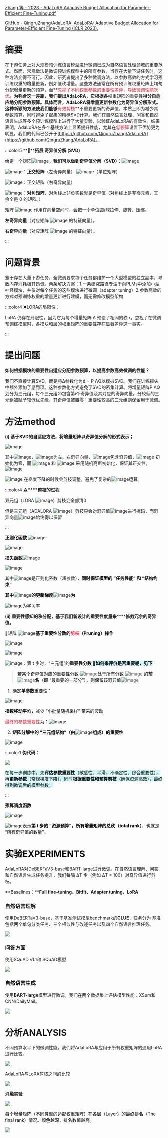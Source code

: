 [Zhang 等 - 2023 - AdaLoRA Adaptive Budget Allocation for Parameter-Efficient Fine-Tuning.pdf](https://www.yuque.com/attachments/yuque/0/2025/pdf/29704292/1758693202385-4c738f03-dbe7-488f-8753-6f21ad8d7635.pdf)

[GitHub - QingruZhang/AdaLoRA: AdaLoRA: Adaptive Budget Allocation for Parameter-Efficient Fine-Tuning (ICLR 2023).](https://github.com/QingruZhang/AdaLoRA)

# 摘要
在下游任务上对大规模预训练语言模型进行微调已成为自然语言处理领域的重要范式。然而，常规做法是微调预训练模型中的所有参数，当存在大量下游任务时，这种方法变得不可行。因此，研究者提出了多种微调方法，以参数高效的方式学习预训练权重的增量更新，例如低秩增量。这些方法通常在所有预训练权重矩阵上均匀分配增量更新的预算，而**<font style="color:#DF2A3F;">忽视了不同权重参数的重要性差异，导致微调性能次优</font>**。为弥合这一差距，我们提出AdaLoRA，它根据各**权重矩阵的重要性**得分自适应地分配参数预算。具体而言，AdaLoRA将增量更新参数化为奇异值分解形式。这种新颖的方法使我们能够**<font style="color:#DF2A3F;">有效剪枝</font>**不重要更新的奇异值，本质上即为减少其参数预算，同时避免了密集的精确SVD计算。我们在自然语言处理、问答和自然语言生成等多个预训练模型上进行了大量实验，以验证AdaLoRA的有效性。结果表明，AdaLoRA在多个基线方法上显著提升性能，尤其在<font style="color:#DF2A3F;">低预算</font>设置下优势更为明显。我们的代码已公开于[https://github.com/QingruZhang/AdaLoRA](https://github.com/QingruZhang/AdaLoRA)。

:::color5
**💨****拓展 奇异值分解 (SVD)**

给定一个矩阵![image](https://cdn.nlark.com/yuque/__latex/a29eb9ee2111d8b446d60a4ff740a5dc.svg)**，**我们可以做到**奇异值分解（SVD）：**![image](https://cdn.nlark.com/yuque/__latex/3d67fc625dd869caefb70787f3b85a4b.svg)

![image](https://cdn.nlark.com/yuque/__latex/0bac1bbb213180e5fc78a6d7d72d7582.svg)：**正交矩阵**（左奇异向量） ![image](https://cdn.nlark.com/yuque/__latex/dbcea6def86e27d8e2cab610b7b8d30a.svg)（单位矩阵）

![image](https://cdn.nlark.com/yuque/__latex/381e06e6e86d7f6d132a9889f6af2b91.svg)：正交矩阵（右奇异向量）

![image](https://cdn.nlark.com/yuque/__latex/244b5345b6849b66dfdbb135f0be4179.svg)：**对角矩阵**，对角线上非负实数就是奇异值（对角线上是非零元素，其余全是 0 的矩阵。）

矩阵 ![image](https://cdn.nlark.com/yuque/__latex/de951302f41d4707b9d80ca1af34dd0f.svg) 作用在向量空间时，会把一个单位圆/球拉伸、旋转、压缩。



**左奇异向量**（对应矩阵 ![image](https://cdn.nlark.com/yuque/__latex/8962133df4487c91759a74e97ee2a528.svg) 的特征向量）。

**右奇异向量**（对应矩阵 ![image](https://cdn.nlark.com/yuque/__latex/dd8ef5e6cdc4ee13855bc4cfbee8c3e4.svg) 的特征向量）。

:::

# 问题背景
鉴于存在大量下游任务，全微调要求每个任务都维护一个大型模型的独立副本，导致内存消耗极其昂贵。两条解决方案：1.一条研究路径专注于向PLMs中添加小型神经模块，并仅对每个任务的这些模块进行微调（adapter tuning）2.参数高效的方式对预训练权重的增量更新进行建模，而无需修改模型架构

:::color4
❌LORA的局限性：

LoRA 仍存在局限性，因为它为每个增量矩阵 ∆ 预设了相同的秩 r。忽视了在微调预训练模型时，各模块和层的权重矩阵的重要性存在显著差异这一事实。

:::

# 提出问题
**如何根据模块的重要性自适应分配参数预算，以提高参数高效微调的性能？**

我们不直接计算SVD，而是将∆参数化为∆ = P ΛQ以模拟SVD。我们在训练损失中额外添加了惩罚项。这种参数化方式避免了SVD的密集计算。将增量矩阵P ΛQ划分为三元组，每个三元组Gi包含第i个奇异值及其对应的奇异向量。分较低的三元组被赋予较低优先级，其奇异值被置零；重要性较高的三元组则保留用于微调。

# 方法method
**(i) 基于SVD的自适应方法，将增量矩阵以奇异值分解的形式表示；**

![image](https://cdn.nlark.com/yuque/__latex/55c980efbf97eba3a0b94be7ebc86737.svg)

其中![image](https://cdn.nlark.com/yuque/__latex/e455d965d8205a304645d9df4c018a03.svg)，![image](https://cdn.nlark.com/yuque/__latex/c6c8807b5ee413cc58ad993f898d2d3e.svg)为左、右奇异向量，![image](https://cdn.nlark.com/yuque/__latex/bef678da302e903bcc7297b67952ab20.svg)包含奇异值，![image](https://cdn.nlark.com/yuque/__latex/bef678da302e903bcc7297b67952ab20.svg) 初始化为零，而 ![image](https://cdn.nlark.com/yuque/__latex/ffd1905f6d4d60accedfa6b91be93ea9.svg) 和 ![image](https://cdn.nlark.com/yuque/__latex/4ef7132d0df72d9e3db76f6391960a3d.svg) 采用随机高斯初始化，保证其正交性，![image](https://cdn.nlark.com/yuque/__latex/8a4ac3d72df57c6d70b5c3bb5e5d2d94.svg)

![image](https://cdn.nlark.com/yuque/__latex/bef678da302e903bcc7297b67952ab20.svg) 在梯度下降的时候会剪枝调整，避免了复杂的![image](https://cdn.nlark.com/yuque/__latex/ee478355ffcf6c4a0f3088e78344838b.svg)运算。

:::color4
**⚠️****剪枝的过程**

双元组（LORA ![image](https://cdn.nlark.com/yuque/__latex/98e7cb7e81b3c4ef5f597ab97aa51fa1.svg)）剪枝会全部清0

但是三元组（ADALORA ![image](https://cdn.nlark.com/yuque/__latex/fbc72886658ead32f45756d20c900364.svg)）剪枝只会对奇异值![image](https://cdn.nlark.com/yuque/__latex/bef678da302e903bcc7297b67952ab20.svg)进行掩码，而奇异向量![image](https://cdn.nlark.com/yuque/__latex/c6c8807b5ee413cc58ad993f898d2d3e.svg)始终得以保留

:::

**<font style="color:rgb(0, 0, 0) !important;">正则化函数 </font>**![image](https://cdn.nlark.com/yuque/__latex/9ee807f9fdf0afcd205b47aca85f83b5.svg)

![image](https://cdn.nlark.com/yuque/__latex/c831b0db419bd9a15fa3f7d1564219e1.svg)

**损失函数**![image](https://cdn.nlark.com/yuque/__latex/9b4abab2d4d67001988fb0235d36fcd0.svg)

![image](https://cdn.nlark.com/yuque/__latex/78c8ea2459fd28c43fad3014e2caafc4.svg)

其中![image](https://cdn.nlark.com/yuque/__latex/4aa418d6f0b6fbada90489b4374752e5.svg)是正则化系数（超参数），**<font style="color:rgb(0, 0, 0) !important;">同时保证模型的 “任务性能” 和 “结构约束”</font>**

**<font style="color:rgb(0, 0, 0) !important;">其中</font>**![image](https://cdn.nlark.com/yuque/__latex/14458e7c1d8801c5e885259c81399358.svg)**<font style="color:rgb(0, 0, 0) !important;">的更新梯度</font>**![image](https://cdn.nlark.com/yuque/__latex/b9b1bc2b398aa48bce212f66e68ffd03.svg)**<font style="color:rgb(0, 0, 0) !important;">为</font>**

![image](https://cdn.nlark.com/yuque/__latex/d988cbd0621f541d35af3403c69ca997.svg)<font style="color:rgb(0, 0, 0) !important;">为学习率</font>

<font style="color:rgb(0, 0, 0) !important;"></font>

**(ii) 重要性感知的秩分配，基于我们新设计的重要性度量来****<font style="background-color:#CEF5F7;"></font>****修剪冗余的奇异值。**

<font style="color:rgba(0, 0, 0, 0.85);">🌟</font><font style="color:rgba(0, 0, 0, 0.85);">矩阵 </font>![image](https://cdn.nlark.com/yuque/__latex/358bf0ff9db7f3c35c2db5beb1cbccbf.svg)**<font style="color:rgb(0, 0, 0) !important;">基于重要性分数的</font>****<font style="color:#DF2A3F;">剪枝</font>****<font style="color:rgb(0, 0, 0) !important;">（Pruning）操作</font>**

![image](https://cdn.nlark.com/yuque/__latex/65302caa8fae24a1a942cad06c7babca.svg)

![image](https://cdn.nlark.com/yuque/__latex/9ebe6174fc71fab08df1b268d5a70e07.svg)

![image](https://cdn.nlark.com/yuque/__latex/41c3542ce0b2b44bc8b6037095c98e4a.svg)：<font style="color:rgb(0, 0, 0);background-color:rgb(252, 252, 252);">第 t 步时，“三元组”的</font>**<font style="color:rgb(0, 0, 0);background-color:rgb(252, 252, 252);">重要性分数 </font>****<font style="color:rgb(0, 0, 0);background-color:#CEF5F7;">🙋</font>****<font style="color:rgb(0, 0, 0);background-color:#CEF5F7;">如何来评价是否重要呢，见下</font>**

> <font style="color:rgb(0, 0, 0);background-color:rgb(252, 252, 252);">若某个奇异值对应的重要性分数 </font>![image](https://cdn.nlark.com/yuque/__latex/72045b60e9b1ed98ae8409d7ea5cd7b9.svg)<font style="color:rgb(0, 0, 0);background-color:rgb(252, 252, 252);">处于所有分数 </font>![image](https://cdn.nlark.com/yuque/__latex/020cdb427131145c678c29474b032be1.svg)<font style="color:rgb(0, 0, 0);background-color:rgb(252, 252, 252);"> 的</font>**<font style="color:rgb(0, 0, 0);background-color:rgb(252, 252, 252);">前</font>**![image](https://cdn.nlark.com/yuque/__latex/67234df74d85adeb29e0096261e8c1ea.svg)**<font style="color:rgb(0, 0, 0);background-color:rgb(252, 252, 252);">名</font>**<font style="color:rgb(0, 0, 0);background-color:rgb(252, 252, 252);">（即 “最重要的一部分”），则保留该奇异值</font>![image](https://cdn.nlark.com/yuque/__latex/193fc80893ed3e6ec5841938e8a381b5.svg)
>

1. <font style="color:rgb(0, 0, 0);background-color:rgb(252, 252, 252);">确定</font>**<font style="color:rgb(0, 0, 0);background-color:rgb(252, 252, 252);">单参数</font>**<font style="color:rgb(0, 0, 0);background-color:rgb(252, 252, 252);">重要性：</font>

![image](https://cdn.nlark.com/yuque/__latex/be11625ac4d3ed0734361365137fd2a1.svg)

**<font style="color:rgb(0, 0, 0);background-color:rgb(252, 252, 252);">指数移动平均，</font>**<font style="color:rgb(0, 0, 0);background-color:rgb(252, 252, 252);">减少 “小批量随机采样” 带来的波动</font>

<font style="color:#DF2A3F;background-color:rgb(252, 252, 252);">最终的参数重要性</font><font style="color:rgb(0, 0, 0);background-color:rgb(252, 252, 252);">为：</font>![image](https://cdn.nlark.com/yuque/__latex/a6e110feb15018daedf31edd1914ec66.svg)

2. **<font style="color:rgb(0, 0, 0);background-color:rgb(252, 252, 252);">矩阵分解中的 “三元组结构”（由</font>**![image](https://cdn.nlark.com/yuque/__latex/a7a4569dd37afaca2a8d9d683a41520f.svg)**<font style="color:rgb(0, 0, 0);background-color:rgb(252, 252, 252);">组成）的重要性</font>**

![image](https://cdn.nlark.com/yuque/__latex/1eded3fd85ef73ee40a293babcd41748.svg)

:::color1
**伪代码：**

![](https://cdn.nlark.com/yuque/0/2025/png/29704292/1758644330738-3831f740-ac8e-445d-9c74-45603385180d.png)

<font style="color:rgb(0, 0, 0);background-color:#CEF5F7;">在每一步训练中，先</font>**<font style="color:rgb(0, 0, 0);background-color:#CEF5F7;">评估参数重要性</font>**<font style="color:rgb(0, 0, 0);background-color:#CEF5F7;">（敏感性、平滑、不确定性、综合重要性），再</font>**<font style="color:rgb(0, 0, 0);background-color:#CEF5F7;">更新参数</font>**<font style="color:rgb(0, 0, 0);background-color:#CEF5F7;">（常规梯度下降），同时</font>**<font style="color:rgb(0, 0, 0);background-color:#CEF5F7;">根据重要性和预算剪枝</font>**<font style="color:rgb(0, 0, 0);background-color:#CEF5F7;">（确保资源高效），最终得到微调后的模型参数。</font>

:::

**<font style="color:rgb(0, 0, 0);background-color:rgb(252, 252, 252);">预算调度函数</font>**

![image](https://cdn.nlark.com/yuque/__latex/92a9508bd83acef9f3eeca467e3c7885.svg)

![image](https://cdn.nlark.com/yuque/__latex/67234df74d85adeb29e0096261e8c1ea.svg)<font style="color:rgb(0, 0, 0);background-color:rgb(252, 252, 252);">表示</font>**<font style="color:rgb(0, 0, 0);background-color:rgb(252, 252, 252);">第 t 步的 “资源预算”，所有增量矩阵的总秩（total rank）</font>**<font style="color:rgb(0, 0, 0);background-color:rgb(252, 252, 252);">，也就是 “所有奇异值的数量”。</font>

# <font style="color:rgb(0, 0, 0);background-color:rgb(252, 252, 252);">实验EXPERIMENTS</font>
AdaLoRA对DeBERTaV3-base和BART-large进行微调。在自然语言理解、问答和自然语言生成任务提升，我们每隔 ∆T 步（例如 ∆T = 100）对奇异值进行剪枝。

**Baselines：****Full fine-tuning、Bitfit、Adapter tuning、LoRA**

### **自然语言理解**
使用DeBERTaV3-base，基于基准测试模型benchmark的**GLUE**，任务分为 基准包括两个单句分类任务、三个相似性与改述任务以及四个自然语言推理任务。

![](https://cdn.nlark.com/yuque/0/2025/png/29704292/1758646534303-d84c948e-4038-47dd-baaf-dc32516bbfdb.png)

### 问答方面
使用SQuAD v1.1和 SQuAD模型 

![](https://cdn.nlark.com/yuque/0/2025/png/29704292/1758646856244-c3414839-e153-4fb5-ab80-e1ec5091ba3f.png)

### <font style="color:rgb(0, 0, 0);background-color:rgb(252, 252, 252);">自然语言生成</font>
使用**BART-large**模型进行微调。我们在两个数据集上评估模型性能：XSum和CNN/DailyMail。

![](https://cdn.nlark.com/yuque/0/2025/png/29704292/1758681353522-4dbcf202-1e4e-487b-84b6-7347cc6f6784.png)

# 分析ANALYSIS
不同预算水平下的微调性能。我们将AdaLoRA与应用于所有权重矩阵的通用LoRA进行比较。

![](https://cdn.nlark.com/yuque/0/2025/png/29704292/1758681621549-b9a49cb7-56c1-41b3-a167-9847a39c5225.png)

AdaLoRA与LoRA剪枝之间的比较

![](https://cdn.nlark.com/yuque/0/2025/png/29704292/1758681700310-88c11c03-bbc8-4cbb-bf7e-e464e5652862.png)

**消融实验**

![](https://cdn.nlark.com/yuque/0/2025/png/29704292/1758682221746-e542c86b-cf14-4b38-b638-40d9a5059c36.png)

<font style="color:rgb(0, 0, 0);background-color:rgb(252, 252, 252);">每个增量矩阵（不同类型的适配权重矩阵）在各层（Layer）的最终排名（The final rank）情况。颜色越深，排名数值越高。</font>

![](https://cdn.nlark.com/yuque/0/2025/png/29704292/1758682371039-76c345c6-88a6-4e42-b3c7-d270ef495b4c.png)



